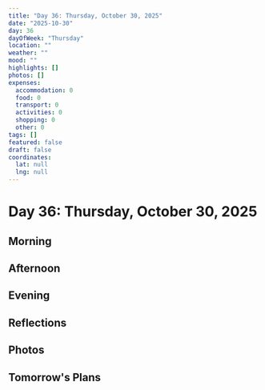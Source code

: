 ```yaml
---
title: "Day 36: Thursday, October 30, 2025"
date: "2025-10-30"
day: 36
dayOfWeek: "Thursday"
location: ""
weather: ""
mood: ""
highlights: []
photos: []
expenses:
  accommodation: 0
  food: 0
  transport: 0
  activities: 0
  shopping: 0
  other: 0
tags: []
featured: false
draft: false
coordinates:
  lat: null
  lng: null
---
```


# Day 36: Thursday, October 30, 2025

## Morning

## Afternoon

## Evening

## Reflections

## Photos

## Tomorrow's Plans
